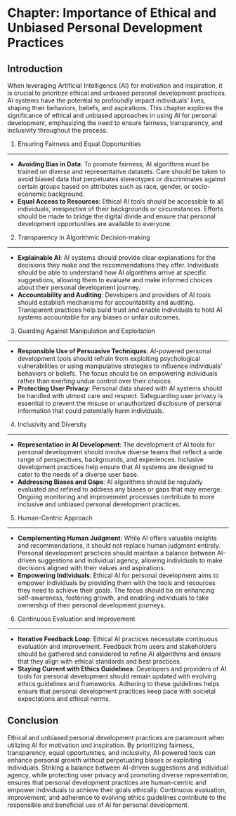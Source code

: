 Chapter: Importance of Ethical and Unbiased Personal Development Practices
==========================================================================

Introduction
------------

When leveraging Artificial Intelligence (AI) for motivation and inspiration, it is crucial to prioritize ethical and unbiased personal development practices. AI systems have the potential to profoundly impact individuals' lives, shaping their behaviors, beliefs, and aspirations. This chapter explores the significance of ethical and unbiased approaches in using AI for personal development, emphasizing the need to ensure fairness, transparency, and inclusivity throughout the process.

1. Ensuring Fairness and Equal Opportunities
--------------------------------------------

* **Avoiding Bias in Data**: To promote fairness, AI algorithms must be trained on diverse and representative datasets. Care should be taken to avoid biased data that perpetuates stereotypes or discriminates against certain groups based on attributes such as race, gender, or socio-economic background.
* **Equal Access to Resources**: Ethical AI tools should be accessible to all individuals, irrespective of their backgrounds or circumstances. Efforts should be made to bridge the digital divide and ensure that personal development opportunities are available to everyone.

2. Transparency in Algorithmic Decision-making
----------------------------------------------

* **Explainable AI**: AI systems should provide clear explanations for the decisions they make and the recommendations they offer. Individuals should be able to understand how AI algorithms arrive at specific suggestions, allowing them to evaluate and make informed choices about their personal development journey.
* **Accountability and Auditing**: Developers and providers of AI tools should establish mechanisms for accountability and auditing. Transparent practices help build trust and enable individuals to hold AI systems accountable for any biases or unfair outcomes.

3. Guarding Against Manipulation and Exploitation
-------------------------------------------------

* **Responsible Use of Persuasive Techniques**: AI-powered personal development tools should refrain from exploiting psychological vulnerabilities or using manipulative strategies to influence individuals' behaviors or beliefs. The focus should be on empowering individuals rather than exerting undue control over their choices.
* **Protecting User Privacy**: Personal data shared with AI systems should be handled with utmost care and respect. Safeguarding user privacy is essential to prevent the misuse or unauthorized disclosure of personal information that could potentially harm individuals.

4. Inclusivity and Diversity
----------------------------

* **Representation in AI Development**: The development of AI tools for personal development should involve diverse teams that reflect a wide range of perspectives, backgrounds, and experiences. Inclusive development practices help ensure that AI systems are designed to cater to the needs of a diverse user base.
* **Addressing Biases and Gaps**: AI algorithms should be regularly evaluated and refined to address any biases or gaps that may emerge. Ongoing monitoring and improvement processes contribute to more inclusive and unbiased personal development practices.

5. Human-Centric Approach
-------------------------

* **Complementing Human Judgment**: While AI offers valuable insights and recommendations, it should not replace human judgment entirely. Personal development practices should maintain a balance between AI-driven suggestions and individual agency, allowing individuals to make decisions aligned with their values and aspirations.
* **Empowering Individuals**: Ethical AI for personal development aims to empower individuals by providing them with the tools and resources they need to achieve their goals. The focus should be on enhancing self-awareness, fostering growth, and enabling individuals to take ownership of their personal development journeys.

6. Continuous Evaluation and Improvement
----------------------------------------

* **Iterative Feedback Loop**: Ethical AI practices necessitate continuous evaluation and improvement. Feedback from users and stakeholders should be gathered and considered to refine AI algorithms and ensure that they align with ethical standards and best practices.
* **Staying Current with Ethics Guidelines**: Developers and providers of AI tools for personal development should remain updated with evolving ethics guidelines and frameworks. Adhering to these guidelines helps ensure that personal development practices keep pace with societal expectations and ethical norms.

Conclusion
----------

Ethical and unbiased personal development practices are paramount when utilizing AI for motivation and inspiration. By prioritizing fairness, transparency, equal opportunities, and inclusivity, AI-powered tools can enhance personal growth without perpetuating biases or exploiting individuals. Striking a balance between AI-driven suggestions and individual agency, while protecting user privacy and promoting diverse representation, ensures that personal development practices are human-centric and empower individuals to achieve their goals ethically. Continuous evaluation, improvement, and adherence to evolving ethics guidelines contribute to the responsible and beneficial use of AI for personal development.
